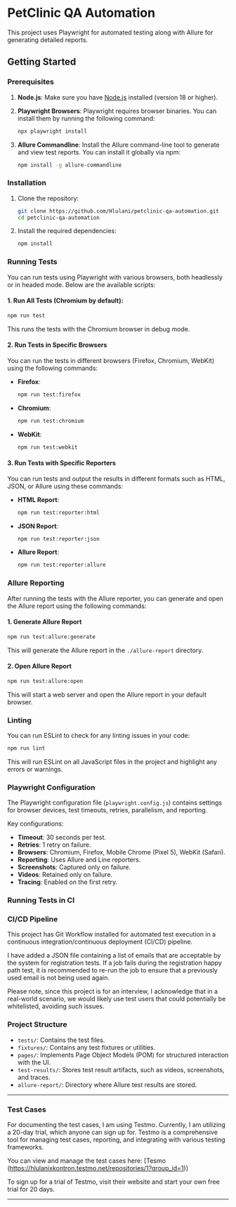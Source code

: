 
# PetClinic QA Automation

This project uses Playwright for automated testing along with Allure for generating detailed reports.

## Getting Started

### Prerequisites

1. **Node.js**: Make sure you have [Node.js](https://nodejs.org/) installed (version 18 or higher).
2. **Playwright Browsers**: Playwright requires browser binaries. You can install them by running the following command:

   ```bash
   npx playwright install
   ```

3. **Allure Commandline**: Install the Allure command-line tool to generate and view test reports. You can install it globally via npm:

   ```bash
   npm install -g allure-commandline
   ```

### Installation

1. Clone the repository:

   ```bash
   git clone https://github.com/Hlulani/petclinic-qa-automation.git
   cd petclinic-qa-automation
   ```

2. Install the required dependencies:

   ```bash
   npm install
   ```


### Running Tests

You can run tests using Playwright with various browsers, both headlessly or in headed mode. Below are the available scripts:

#### 1. Run All Tests (Chromium by default):

```bash
npm run test
```

This runs the tests with the Chromium browser in debug mode.

#### 2. Run Tests in Specific Browsers

You can run the tests in different browsers (Firefox, Chromium, WebKit) using the following commands:

- **Firefox**:
  
  ```bash
  npm run test:firefox
  ```

- **Chromium**:
  
  ```bash
  npm run test:chromium
  ```

- **WebKit**:
  
  ```bash
  npm run test:webkit
  ```

#### 3. Run Tests with Specific Reporters

You can run tests and output the results in different formats such as HTML, JSON, or Allure using these commands:

- **HTML Report**:

  ```bash
  npm run test:reporter:html
  ```

- **JSON Report**:

  ```bash
  npm run test:reporter:json
  ```

- **Allure Report**:

  ```bash
  npm run test:reporter:allure
  ```

### Allure Reporting

After running the tests with the Allure reporter, you can generate and open the Allure report using the following commands:

#### 1. Generate Allure Report

```bash
npm run test:allure:generate
```

This will generate the Allure report in the `./allure-report` directory.

#### 2. Open Allure Report

```bash
npm run test:allure:open
```

This will start a web server and open the Allure report in your default browser.

### Linting

You can run ESLint to check for any linting issues in your code:

```bash
npm run lint
```

This will run ESLint on all JavaScript files in the project and highlight any errors or warnings.

### Playwright Configuration

The Playwright configuration file (`playwright.config.js`) contains settings for browser devices, test timeouts, retries, parallelism, and reporting.

Key configurations:

- **Timeout**: 30 seconds per test.
- **Retries**: 1 retry on failure.
- **Browsers**: Chromium, Firefox, Mobile Chrome (Pixel 5), WebKit (Safari).
- **Reporting**: Uses Allure and Line reporters.
- **Screenshots**: Captured only on failure.
- **Videos**: Retained only on failure.
- **Tracing**: Enabled on the first retry.

### Running Tests in CI

### CI/CD Pipeline

This project has Git Workflow installed for automated test execution in a continuous integration/continuous deployment (CI/CD) pipeline.

I have added a JSON file containing a list of emails that are acceptable by the system for registration tests. If a job fails during the registration happy path test, it is recommended to re-run the job to ensure that a previously used email is not being used again.

Please note, since this project is for an interview, I acknowledge that in a real-world scenario, we would likely use test users that could potentially be whitelisted, avoiding such issues.


### Project Structure

- `tests/`: Contains the test files.
- `fixtures/`: Contains any test fixtures or utilities.
- `pages/`: Implements Page Object Models (POM) for structured interaction with the UI.
- `test-results/`: Stores test result artifacts, such as videos, screenshots, and traces.
- `allure-report/`: Directory where Allure test results are stored.


----
### Test Cases
For documenting the test cases, I am using Testmo. Currently, I am utilizing a 20-day trial, which anyone can sign up for. Testmo is a comprehensive tool for managing test cases, reporting, and integrating with various testing frameworks.

You can view and manage the test cases here: [Tesmo (https://hlulanixkontron.testmo.net/repositories/1?group_id=1)]

To sign up for a trial of Testmo, visit their website and start your own free trial for 20 days.

---
